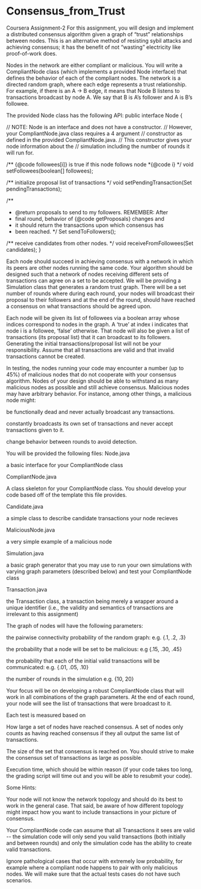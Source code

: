# Consensus_from_Trust
Coursera Assignment-2 
For this assignment, you will design and implement a distributed consensus algorithm given a graph of “trust” relationships between nodes. This is an alternative method of resisting sybil attacks and achieving consensus; it has the benefit of not “wasting” electricity like proof-of-work does.

Nodes in the network are either compliant or malicious. You will write a CompliantNode class (which implements a provided Node interface) that defines the behavior of each of the compliant nodes. The network is a directed random graph, where each edge represents a trust relationship. For example, if there is an  A → B edge, it means that Node B listens to transactions broadcast by node A. We say that B is A’s follower and A is B’s followee.

The provided Node class has the following API: 
public interface Node {

// NOTE: Node is an interface and does not have a constructor.
// However, your CompliantNode.java class requires a 4 argument
// constructor as defined in the provided CompliantNode.java.
// This constructor gives your node information about the 
// simulation including the number of rounds it will run for.

/** {@code followees[i]} is true if this node follows node
  *{@code i} 
  */
  void setFollowees(boolean[] followees);

  /** initialize proposal list of transactions */
  void setPendingTransaction(Set<Transaction> pendingTransactions);

  /**
  * @return proposals to send to my followers. REMEMBER: After 
  * final round, behavior of {@code getProposals} changes and 
  * it should return the transactions upon which consensus has 
  * been reached.
  */
  Set<Transaction> sendToFollowers();

  /** receive candidates from other nodes. */
  void receiveFromFollowees(Set<Candidate> candidates);
}


Each node should succeed in achieving consensus with a network in which its peers are other nodes running the same code. Your algorithm should be designed such that a network of nodes receiving different sets of transactions can agree on a set to be accepted. We will be providing a Simulation class that generates a random trust graph. There will be a set number of rounds where during each round, your nodes will broadcast their proposal to their followers and at the end of the round, should have reached a consensus on what transactions should be agreed upon. 

 Each node will be given its list of followees via a boolean array whose indices correspond to nodes in the graph. A ‘true’ at index i indicates that node i is a followee, ‘false’ otherwise. That node will also be given a list of transactions (its proposal list) that it can broadcast to its followers. Generating the initial transactions/proposal list will not be your responsibility. Assume that all transactions are valid and that invalid transactions cannot be created. 

In testing, the nodes running your code may encounter a number (up to 45%) of malicious nodes that do not cooperate with your consensus algorithm. Nodes of your design should be able to withstand as many malicious nodes as possible and still achieve consensus. Malicious nodes may have arbitrary behavior. For instance, among other things, a malicious node might:

be functionally dead and never actually broadcast any transactions.

constantly broadcasts its own set of transactions and never accept transactions given to it.

change behavior between rounds to avoid detection.

You will be provided the following files:
Node.java

a basic interface for your CompliantNode class

CompliantNode.java

A class skeleton for your CompliantNode class. You should develop your code based off of the template this file provides.

Candidate.java

a simple class to describe candidate transactions your node recieves

MaliciousNode.java

a very simple example of a malicious node

Simulation.java

a basic graph generator that you may use to run your own simulations with varying graph parameters (described below) and test your CompliantNode class

Transaction.java

the Transaction class, a transaction being merely a wrapper around a unique identifier (i.e., the validity and semantics of transactions are irrelevant to this assignment)

The graph of nodes will have the following parameters:

the pairwise connectivity probability of the random graph: e.g. {.1, .2, .3}

the probability that a node will be set to be malicious: e.g {.15, .30, .45}

the probability that each of the initial valid transactions will be communicated: e.g. {.01, .05, .10}

the number of rounds in the simulation e.g. {10, 20}

Your focus will be on developing a robust CompliantNode class that will work in all combinations of the graph parameters. At the end of each round, your node will see the list of transactions that were broadcast to it. 

Each test is measured based on

How large a set of nodes have reached consensus. A set of nodes only counts as having reached consensus if they all output the same list of transactions.

The size of the set that consensus is reached on. You should strive to make the consensus set of transactions as large as possible.

Execution time, which should be within reason (if your code takes too long, the grading script will time out and you will be able to resubmit your code).

Some Hints:

Your node will not know the network topology and should do its best to work in the general case. That said, be aware of how different topology might impact how you want to include transactions in your picture of consensus.

Your CompliantNode code can assume that all Transactions it sees are valid -- the simulation code will only send you valid transactions (both initially and between rounds) and only the simulation code has the ability to create valid transactions.

Ignore pathological cases that occur with extremely low probability, for example where a compliant node happens to pair with only malicious nodes. We will make sure that the actual tests cases do not have such scenarios.

